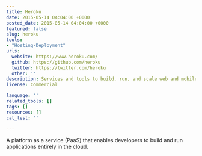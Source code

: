 ```yaml
---
title: Heroku
date: 2015-05-14 04:04:00 +0000
posted_date: 2015-05-14 04:04:00 +0000
featured: false
slug: heroku
tools:
- "Hosting-Deployment"
urls:
  website: https://www.heroku.com/
  github: https://github.com/heroku
  twitter: https://twitter.com/heroku
  other: ''
description: Services and tools to build, run, and scale web and mobile applications.
license: Commercial

language: ''
related_tools: []
tags: []
resources: []
cat_test: ''

---
```

A platform as a service (PaaS) that enables developers to build and run applications entirely in the cloud.




